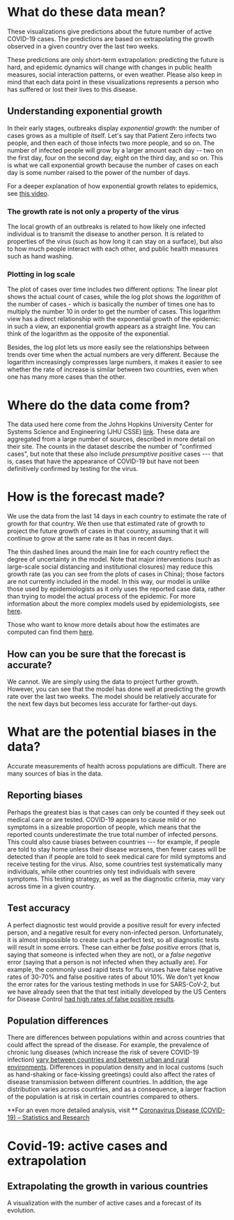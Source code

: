 # What do these data mean?

These visualizations give predictions about the future number of active COVID-19 cases. The predictions are based on extrapolating the growth observed in a given country over the last two weeks.

These predictions are only short-term extrapolation: predicting the future is hard, and epidemic dynamics will change with changes in public health measures, social interaction patterns, or even weather.  Please also keep in mind that each data point in these visualizations represents a person who has suffered or lost their lives to this disease.

## Understanding exponential growth

In their early stages, outbreaks display *exponential growth*: the number of cases grows as a multiple of itself.  Let's say that Patient Zero infects two people, and then each of those infects two more people, and so on. The number of infected people will grow by a larger amount each day -- two on the first day, four on the second day, eight on the third day, and so on.  This is what we call exponential growth because the number of cases on each day is some number raised to the power of the number of days. 

For a deeper explanation of how exponential growth relates to epidemics, see [this video](https://www.youtube.com/watch?v=Kas0tIxDvrg).

### The growth rate is not only a property of the virus

The local growth of an outbreaks is related to how likely one infected individual is to transmit the disease to another person. It is related to properties of the virus (such as how long it can stay on a surface), but also to how much people interact with each other, and public health measures such as hand washing.

### Plotting in log scale

The plot of cases over time includes two different options: The linear plot shows the actual count of cases, while the log plot shows the *logarithm* of the number of cases - which is basically the number of times one has to multiply the number 10 in order to get the number of cases. This logarithm view has a direct relationship with the exponential growth of the epidemic: in such a view, an exponential growth appears as a straight line. You can think of the logarithm as the opposite of the exponential. 

Besides, the log plot lets us more easily see the relationships between trends over time when the actual numbers are very different.  Because the logarithm increasingly compresses large numbers, it makes it easier to see whether the rate of increase is similar between two countries, even when one has many more cases than the other. 


# Where do the data come from?

The data used here come from the Johns Hopkins University Center for Systems Science and Engineering (JHU CSSE) [link](https://github.com/CSSEGISandData/COVID-19). These data are aggregated from a large number of sources, described in more detail on their site.  The counts in the dataset describe the number of "confirmed cases", but note that these also include *presumptive positive* cases --- that is, cases that have the appearance of COVID-19 but have not been definitively confirmed by testing for the virus.

# How is the forecast made?

We use the data from the last 14 days in each country to estimate the rate of growth for that country.  We then use that estimated rate of growth to project the future growth of cases in that country, assuming that it will continue to grow at the same rate as it has in recent days. 

The thin dashed lines around the main line for each country reflect the degree of uncertainty in the model.   Note that major interventions (such as large-scale social distancing and institutional closures) may reduce this growth rate (as you can see from the plots of cases in China); those factors are not currently included in the model. In this way, our model is unlike those used by epidemiologists as it only uses the reported case data, rather than trying to model the actual process of the epidemic.  For more information about the more complex models used by epidemiologists, see [here](https://en.wikipedia.org/wiki/Compartmental_models_in_epidemiology).

Those who want to know more details about how the estimates are computed can find them [here](modeling_short.html).


## How can you be sure that the forecast is accurate?

We cannot. We are simply using the data to project further growth. However, you can see that the model has done well at predicting the growth rate over the last two weeks.  The model should be relatively accurate for the next few days but becomes less accurate for farther-out days.


# What are the potential biases in the data?

Accurate measurements of health across populations are difficult. There are many sources of bias in the data.

## Reporting biases
Perhaps the greatest bias is that cases can only be counted if they seek out medical care or are tested. COVID-19 appears to cause mild or no symptoms in a sizeable proportion of people, which means that the reported counts underestimate the true total number of infected persons.  This could also cause biases between countries --- for example, if people are told to stay home unless their disease worsens, then fewer cases will be detected than if people are told to seek medical care for mild symptoms and receive testing for the virus. Also, some countries test systematically many individuals, while other countries only test individuals with severe symptoms. This testing strategy, as well as the diagnostic criteria, may vary across time in a given country.

## Test accuracy

A perfect diagnostic test would provide a positive result for every infected person, and a negative result for every non-infected person.  Unfortunately, it is almost impossible to create such a perfect test, so all diagnostic tests will result in some errors.  These can either be *false positive* errors (that is, saying that someone is infected when they are not), or a *false negative* error (saying that a person is not infected when they actually are). For example, the commonly used rapid tests for flu viruses have false negative rates of 30-70% and false positive rates of about 10%.  We don't yet know the error rates for the various testing methods in use for SARS-CoV-2, but we have already seen that the that test initially developed by the US Centers for Disease Control [had high rates of false positive results](https://www.propublica.org/article/cdc-coronavirus-covid-19-test).

## Population differences
There are differences between populations within and across countries that could affect the spread of the disease.  For example, the prevalence of chronic lung diseases (which increase the risk of severe COVID-19 infection) [vary between countries and between urban and rural environments](https://www.ncbi.nlm.nih.gov/pmc/articles/PMC4693508).  Differences in population density and in local customs (such as hand-shaking or face-kissing greetings) could also affect the rates of disease transmission between different countries. In addition, the age distribution varies across countries, and as a consequence, a larger fraction of the population is at risk in certain countries compared to others.

**For an even more detailed analysis, visit ** [Coronavirus Disease (COVID-19) – Statistics and Research](https://ourworldindata.org/coronavirus)

<!-- Below is a "microformat: to give information to facebook, twitter.. -->
<div class="h-feed">
  <h1 class="p-name">Covid-19: active cases and extrapolation</h1>
  <article class="h-entry">
  <h2 class="p-name">Extrapolating the growth in various countries</h2>
  <p class="p-summary">A visualization with the number of active cases and a
	forecast of its evolution.</p>
  </article>
</div>

